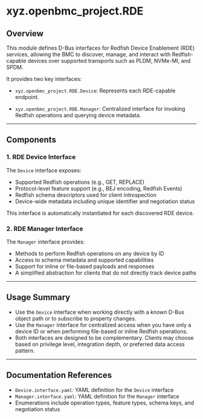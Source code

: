# xyz.openbmc_project.RDE

## Overview

This module defines D-Bus interfaces for Redfish Device Enablement (RDE)
services, allowing the BMC to discover, manage, and interact with
Redfish-capable devices over supported transports such as PLDM, NVMe-MI, and
SPDM.

It provides two key interfaces:

- `xyz.openbmc_project.RDE.Device`: Represents each RDE-capable endpoint.

- `xyz.openbmc_project.RDE.Manager`: Centralized interface for invoking Redfish
  operations and querying device metadata.

---

## Components

### 1. RDE Device Interface

The `Device` interface exposes:

- Supported Redfish operations (e.g., GET, REPLACE)
- Protocol-level feature support (e.g., BEJ encoding, Redfish Events)
- Redfish schema descriptors used for client introspection
- Device-wide metadata including unique identifier and negotiation status

This interface is automatically instantiated for each discovered RDE device.

### 2. RDE Manager Interface

The `Manager` interface provides:

- Methods to perform Redfish operations on any device by ID
- Access to schema metadata and supported capabilities
- Support for inline or file-based payloads and responses
- A simplified abstraction for clients that do not directly track device paths

---

## Usage Summary

- Use the `Device` interface when working directly with a known D-Bus object
  path or to subscribe to property changes.
- Use the `Manager` interface for centralized access when you have only a device
  ID or when performing file-based or inline Redfish operations.
- Both interfaces are designed to be complementary. Clients may choose based on
  privilege level, integration depth, or preferred data access pattern.

---

## Documentation References

- `Device.interface.yaml`: YAML definition for the `Device` interface
- `Manager.interface.yaml`: YAML definition for the `Manager` interface
- Enumerations include operation types, feature types, schema keys, and
  negotiation status
